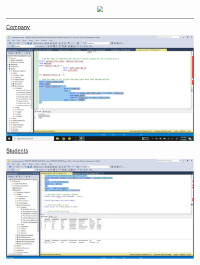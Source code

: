 <p align="center"><img src="https://lh3.googleusercontent.com/proxy/kSlw-CRaNnZvrTyCVhPw2dMsu6wdlZbPY4-fLQ1awrIpIQ8o_7GCE5gewfU2FxAeM6UOTDPwDCCngip_LNStM4Xq1j1L9L9mjh3no1mw79qc2DUAdo9HHv9nfbyu"></p>

---

[Company](https://github.com/ankur715/SQL/tree/master/mssql/giraffe)
<p><img src="https://github.com/ankur715/SQL/blob/master/mssql/giraffe/company_query.png"></p>


[Students](https://github.com/ankur715/SQL/tree/master/mssql/students)
<p><img src="https://github.com/ankur715/SQL/blob/master/mssql/students/images/query.JPG"></p>
